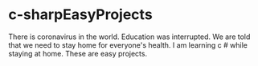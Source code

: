 # c-sharpEasyProjects
There is coronavirus in the world. Education was interrupted. We are told that we need to stay home for everyone's health. I am learning c # while staying at home. These are easy projects.
